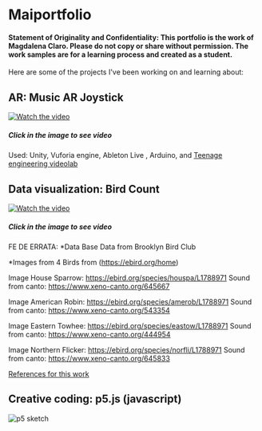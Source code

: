 # Maiportfolio

#### Statement of Originality and Confidentiality: This portfolio is the work of Magdalena Claro. Please do not copy or share without permission. The work samples are for a learning process and created as a student.

Here are some of the projects I've been working on and learning about:

## AR: **Music AR Joystick**
[![Watch the video](https://img.youtube.com/vi/H-_5CoCeBDw/maxresdefault.jpg)](https://youtu.be/H-_5CoCeBDw)
##### *Click in the image to see video*

Used:
Unity, Vuforia engine, Ableton Live , Arduino, and [Teenage engineering videolab](https://github.com/teenageengineering/videolab)

## Data visualization: **Bird Count**

[![Watch the video](https://img.youtube.com/vi/putdBsAkBqc/maxresdefault.jpg)](https://youtu.be/putdBsAkBqcA)
##### *Click in the image to see video*

FE DE ERRATA: *Data Base Data from Brooklyn Bird Club

*Images from 4 Birds from (https://ebird.org/home)

Image House Sparrow: https://ebird.org/species/houspa/L1788971
Sound from canto: https://www.xeno-canto.org/645667

Image American Robin: https://ebird.org/species/amerob/L1788971
Sound from canto: https://www.xeno-canto.org/543354

Image Eastern Towhee: https://ebird.org/species/eastow/L1788971
Sound from canto: https://www.xeno-canto.org/444954

Image Northern Flicker:  https://ebird.org/species/norfli/L1788971
Sound from canto: https://www.xeno-canto.org/645833

[References for this work]( https://vimeo.com/121809291 )

## Creative coding: p5.js (javascript)
![ p5 sketch](p5.gif)


